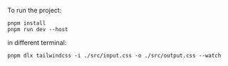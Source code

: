 To run the project:

```
pnpm install
pnpm run dev --host
```

in different terminal:

```
pnpm dlx tailwindcss -i ./src/input.css -o ./src/output.css --watch
```
